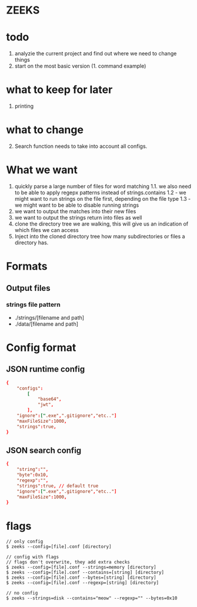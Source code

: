 # ZEEKS

# todo
1. analyzie the current project and find out where we need to change things
2. start on the most basic version (1. command example)


# what to keep for later
1. printing

# what to change
2. Search function needs to take into account all configs.




# What we want
1. quickly parse a large number of files for word matching
1.1. we also need to be able to apply regepx patterns instead of strings.contains
1.2 - we might want to run strings on the file first, depending on the file type
1.3 - we might want to be able to disable running strings
2. we want to output the matches into their new files
3. we want to output the strings return into files as well
4. clone the directory tree we are walking, this will give us an indication of which files we can access
5. Inject into the cloned directory tree how many subdirectories or files a directory has. 


# Formats
## Output files
### strings file pattern
- ./strings/[filename and path]
- ./data/[filename and path]

# Config format
## JSON runtime config
``` base-and-token.conf
{
    "configs":    
        [
            "base64",
            "jwt",
        ],
    "ignore":[".exe",".gitignore","etc.."]
    "maxFileSize":1000,
    "strings":true,
}
```
## JSON search config
``` base64.conf
{
    "string":"",
    "byte":0x10,
    "regexp":"",
    "strings":true, // default true
    "ignore":[".exe",".gitignore","etc.."]
    "maxFileSize":1000,
}
```

# flags
```
// only config
$ zeeks --config=[file].conf [directory]

// config with flags
// flags don't overwrite, they add extra checks
$ zeeks --config=[file].conf --strings=memory [directory]
$ zeeks --config=[file].conf --contains=[string] [directory]
$ zeeks --config=[file].conf --bytes=[string] [directory]
$ zeeks --config=[file].conf --regexp=[string] [directory]

// no config
$ zeeks --strings=disk --contains="meow" --regexp="" --bytes=0x10
```